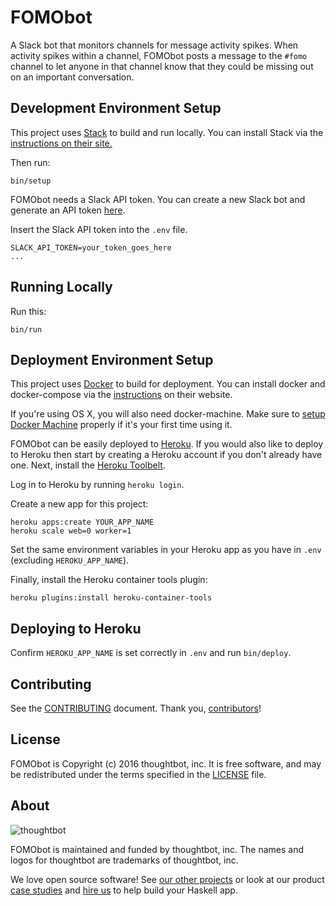 # FOMObot

A Slack bot that monitors channels for message activity spikes. When activity
spikes within a channel, FOMObot posts a message to the `#fomo` channel to let
anyone in that channel know that they could be missing out on an important
conversation.

## Development Environment Setup

This project uses [Stack] to build and run locally. You can install Stack via
the [instructions on their site.](http://docs.haskellstack.org/en/stable/README/)

[Stack]: http://docs.haskellstack.org/en/stable/README/

Then run:

```
bin/setup
```

FOMObot needs a Slack API token. You can create a new Slack bot and
generate an API token [here](https://my.slack.com/services/new/bot).

Insert the Slack API token into the `.env` file.

```
SLACK_API_TOKEN=your_token_goes_here
...
```

## Running Locally

Run this:

```
bin/run
```

## Deployment Environment Setup

This project uses [Docker] to build for deployment. You can install docker and
docker-compose via the [instructions] on their website.

[Docker]: https://docker.com
[instructions]: https://docs.docker.com/engine/installation

If you're using OS X, you will also need docker-machine. Make sure to [setup
Docker Machine] properly if it's your first time using it.

[setup Docker Machine]: https://docs.docker.com/machine/get-started

FOMObot can be easily deployed to [Heroku]. If you would also like to deploy to
Heroku then start by creating a Heroku account if you don't already have one.
Next, install the [Heroku Toolbelt].

[Heroku]: https://www.heroku.com/
[Heroku Toolbelt]: https://toolbelt.heroku.com/

Log in to Heroku by running `heroku login`.

Create a new app for this project:

```
heroku apps:create YOUR_APP_NAME
heroku scale web=0 worker=1
```

Set the same environment variables in your Heroku app as you have in `.env` (excluding `HEROKU_APP_NAME`).

Finally, install the Heroku container tools plugin:

```
heroku plugins:install heroku-container-tools
```

## Deploying to Heroku

Confirm `HEROKU_APP_NAME` is set correctly in `.env` and run `bin/deploy`.

## Contributing

See the [CONTRIBUTING] document. Thank you, [contributors]!

[CONTRIBUTING]: CONTRIBUTING.md
[contributors]: https://github.com/thoughtbot/FOMObot/graphs/contributors

## License

FOMObot is Copyright (c) 2016 thoughtbot, inc. It is free software, and may be
redistributed under the terms specified in the [LICENSE] file.

[LICENSE]: /LICENSE

## About

![thoughtbot](https://thoughtbot.com/logo.png)

FOMObot is maintained and funded by thoughtbot, inc. The names and logos for
thoughtbot are trademarks of thoughtbot, inc.

We love open source software! See [our other projects][community] or look at
our product [case studies] and [hire us][hire] to help build your Haskell app.

[community]: https://thoughtbot.com/community?utm_source=github
[case studies]: https://thoughtbot.com/work?utm_source=github
[hire]: https://thoughtbot.com/hire-us?utm_source=github
